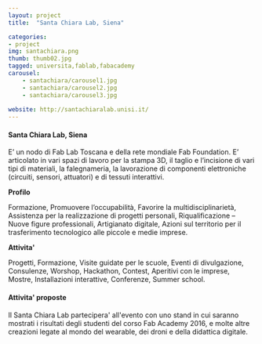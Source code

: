 ```yaml
---
layout: project
title:  "Santa Chiara Lab, Siena"

categories:
- project
img: santachiara.png
thumb: thumb02.jpg
tagged: universita,fablab,fabacademy
carousel:
    - santachiara/carousel1.jpg
    - santachiara/carousel2.jpg
    - santachiara/carousel3.jpg
    
website: http://santachiaralab.unisi.it/
---
```


#### Santa Chiara Lab, Siena

E’ un nodo di Fab Lab Toscana  e della rete mondiale Fab Foundation. E’ articolato in vari spazi di lavoro per la stampa 3D, il taglio e l’incisione di vari tipi di materiali, la falegnameria, la lavorazione di componenti elettroniche (circuiti, sensori, attuatori) e di tessuti interattivi.

**Profilo**

Formazione, Promuovere l’occupabilità, Favorire la multidisciplinarietà, Assistenza per la realizzazione di progetti personali, Riqualificazione – Nuove figure professionali, Artigianato digitale, Azioni sul territorio per il trasferimento tecnologico alle piccole e medie imprese.

**Attivita'**

Progetti, Formazione, Visite guidate per le scuole, Eventi di divulgazione, Consulenze, Worshop, Hackathon, Contest, Aperitivi con le imprese, Mostre, Installazioni interattive, Conferenze, Summer school.

#### Attivita' proposte

Il Santa Chiara Lab partecipera' all'evento con uno stand in cui saranno mostrati i risultati degli studenti del corso Fab Academy 2016, e molte altre creazioni legate al mondo del wearable, dei droni e della didattica digitale.
